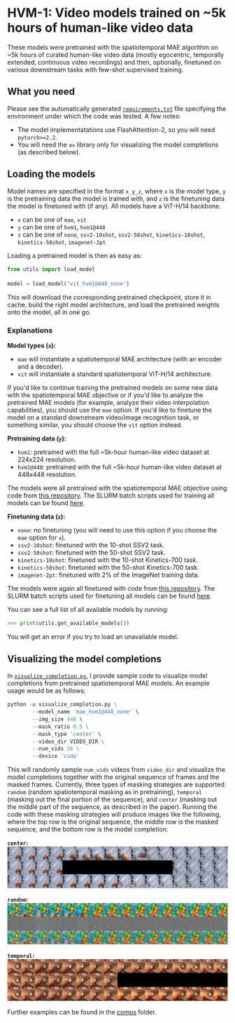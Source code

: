 # HVM-1: Video models trained on ~5k hours of human-like video data

These models were pretrained with the spatiotemporal MAE algorithm on ~5k hours of curated human-like video data (mostly egocentric, temporally extended, continuous video recordings) and then, optionally, finetuned on various downstream tasks with few-shot supervised training.

## What you need
Please see the automatically generated [`requirements.txt`](https://github.com/eminorhan/hvm-1/blob/master/requirements.txt) file specifying the environment under which the code was tested. A few notes:
* The model implementatations use FlashAttention-2, so you will need `pytorch>=2.2`.
* You will need the `av` library only for visualizing the model completions (as described below).

## Loading the models
Model names are specified in the format `x_y_z`, where `x` is the model type, `y` is the pretraining data the model is trained with, and `z` is the finetuning data the model is finetuned with (if any). All models have a ViT-H/14 backbone.

* `x` can be one of `mae`, `vit`
* `y` can be one of `hvm1`, `hvm1@448`
* `z` can be one of `none`, `ssv2-10shot`, `ssv2-50shot`, `kinetics-10shot`, `kinetics-50shot`, `imagenet-2pt`

Loading a pretrained model is then as easy as:

```python
from utils import load_model

model = load_model('vit_hvm1@448_none')
```

This will download the corresponding pretrained checkpoint, store it in cache, build the right model architecture, and load the pretrained weights onto the model, all in one go.

### Explanations
**Model types (`x`):**
* `mae` will instantiate a spatiotemporal MAE architecture (with an encoder and a decoder).
* `vit` will instantiate a standard spatiotemporal ViT-H/14 architecture. 

If you'd like to continue training the pretrained models on some new data with the spatiotemporal MAE objective or if you'd like to analyze the pretrained MAE models (for example, analyze their video interpolation capabilities), you should use the `mae` option. If you'd like to finetune the model on a standard downstream video/image recognition task, or something similar, you should choose the `vit` option instead.

**Pretraining data (`y`):** 
* `hvm1`: pretrained with the full ~5k-hour human-like video dataset at 224x224 resolution. 
* `hvm1@448`: pretrained with the full ~5k-hour human-like video dataset at 448x448 resolution.

The models were all pretrained with the spatiotemporal MAE objective using code from [this repository](https://github.com/eminorhan/mae_st). The SLURM batch scripts used for training all models can be found [here](https://github.com/eminorhan/mae_st/tree/master/scripts). 

**Finetuning data (`z`):** 
* `none`: no finetuning (you will need to use this option if you choose the `mae` option for `x`).
* `ssv2-10shot`: finetuned with the 10-shot SSV2 task.
* `ssv2-50shot`: finetuned with the 50-shot SSV2 task.
* `kinetics-10shot`: finetuned with the 10-shot Kinetics-700 task. 
* `kinetics-50shot`: finetuned with the 50-shot Kinetics-700 task.
* `imagenet-2pt`: finetuned with 2% of the ImageNet training data.

The models were again all finetuned with code from [this repository](https://github.com/eminorhan/mae_st). The SLURM batch scripts used for finetuning all models can be found [here](https://github.com/eminorhan/mae_st/tree/master/scripts/finetune).

You can see a full list of all available models by running:
```python
>>> print(utils.get_available_models())
```

You will get an error if you try to load an unavailable model.

## Visualizing the model completions
In [`visualize_completion.py`](https://github.com/eminorhan/hvm-1/blob/master/visualize_completion.py), I provide sample code to visualize model completions from pretrained spatiotemporal MAE models. An example usage would be as follows:
```python
python -u visualize_completion.py \
        --model_name 'mae_hvm1@448_none' \
        --img_size 448 \        
        --mask_ratio 0.5 \
        --mask_type 'center' \
        --video_dir VIDEO_DIR \
        --num_vids 16 \
        --device 'cuda'
```
This will randomly sample `num_vids` videos from `video_dir` and visualize the model completions together with the original sequence of frames and the masked frames. Currently, three types of masking strategies are supported: `random` (random spatiotemporal masking as in pretraining), `temporal` (masking out the final portion of the sequence), and `center` (masking out the middle part of the sequence, as described in the paper). Running the code with these masking strategies will produce images like the following, where the top row is the original sequence, the middle row is the masked sequence, and the bottom row is the model completion:

**`center`:**
![](comps/center/mae_hvm1@448_none_center.jpg)

**`random`:**
![](comps/random/mae_hvm1@448_none_random.jpg)

**`temporal`:**
![](comps/temporal/mae_hvm1@448_none_temporal.jpg)

Further examples can be found in the [comps](https://github.com/eminorhan/hvm-1/tree/master/comps) folder.
